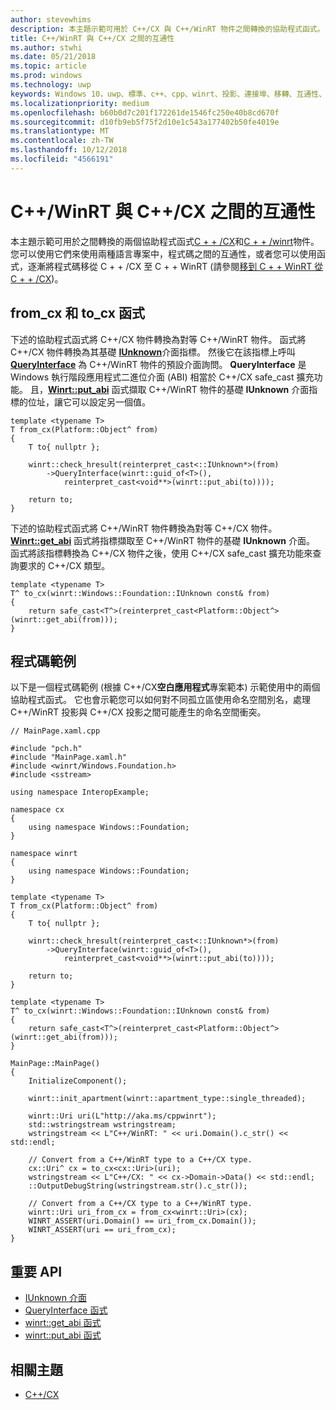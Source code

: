 ```yaml
---
author: stevewhims
description: 本主題示範可用於 C++/CX 與 C++/WinRT 物件之間轉換的協助程式函式。
title: C++/WinRT 與 C++/CX 之間的互通性
ms.author: stwhi
ms.date: 05/21/2018
ms.topic: article
ms.prod: windows
ms.technology: uwp
keywords: Windows 10，uwp、標準、c++、cpp、winrt、投影、連接埠、移轉、互通性、C++/CX
ms.localizationpriority: medium
ms.openlocfilehash: b60b0d7c201f172261de1546fc250e40b8cd670f
ms.sourcegitcommit: d10fb9eb5f75f2d10e1c543a177402b50fe4019e
ms.translationtype: MT
ms.contentlocale: zh-TW
ms.lasthandoff: 10/12/2018
ms.locfileid: "4566191"
---
```

# <a name="interop-between-cwinrt-and-ccx"></a>C++/WinRT 與 C++/CX 之間的互通性
本主題示範可用於之間轉換的兩個協助程式函式[C + + /CX](/cpp/cppcx/visual-c-language-reference-c-cx?branch=live)和[C + + /winrt](/windows/uwp/cpp-and-winrt-apis/intro-to-using-cpp-with-winrt)物件。 您可以使用它們來使用兩種語言專案中，程式碼之間的互通性，或者您可以使用函式，逐漸將程式碼移從 C + + /CX 至 C + + WinRT (請參閱[移到 C + + WinRT 從 C + + /CX](move-to-winrt-from-cx.md))。

## <a name="fromcx-and-tocx-functions"></a>from_cx 和 to_cx 函式
下述的協助程式函式將 C++/CX 物件轉換為對等 C++/WinRT 物件。 函式將 C++/CX 物件轉換為其基礎 [**IUnknown**](https://msdn.microsoft.com/library/windows/desktop/ms680509)介面指標。 然後它在該指標上呼叫 [**QueryInterface**](https://msdn.microsoft.com/library/windows/desktop/ms682521) 為 C++/WinRT 物件的預設介面詢問。 **QueryInterface** 是 Windows 執行階段應用程式二進位介面 (ABI) 相當於 C++/CX safe_cast 擴充功能。 且，[**Winrt::put_abi**](/uwp/cpp-ref-for-winrt/put-abi) 函式擷取 C++/WinRT 物件的基礎 **IUnknown** 介面指標的位址，讓它可以設定另一個值。

```cppwinrt
template <typename T>
T from_cx(Platform::Object^ from)
{
    T to{ nullptr };

    winrt::check_hresult(reinterpret_cast<::IUnknown*>(from)
        ->QueryInterface(winrt::guid_of<T>(),
            reinterpret_cast<void**>(winrt::put_abi(to))));

    return to;
}
```

下述的協助程式函式將 C++/WinRT 物件轉換為對等 C++/CX 物件。 [**Winrt::get_abi**](/uwp/cpp-ref-for-winrt/get-abi) 函式將指標擷取至 C++/WinRT 物件的基礎 **IUnknown** 介面。 函式將該指標轉換為 C++/CX 物件之後，使用 C++/CX safe_cast 擴充功能來查詢要求的 C++/CX 類型。

```cppwinrt
template <typename T>
T^ to_cx(winrt::Windows::Foundation::IUnknown const& from)
{
    return safe_cast<T^>(reinterpret_cast<Platform::Object^>(winrt::get_abi(from)));
}
```

## <a name="code-example"></a>程式碼範例
以下是一個程式碼範例 (根據 C++/CX**空白應用程式**專案範本) 示範使用中的兩個協助程式函式。 它也會示範您可以如何對不同孤立區使用命名空間別名，處理 C++/WinRT 投影與 C++/CX 投影之間可能產生的命名空間衝突。

```cppwinrt
// MainPage.xaml.cpp

#include "pch.h"
#include "MainPage.xaml.h"
#include <winrt/Windows.Foundation.h>
#include <sstream>

using namespace InteropExample;

namespace cx
{
    using namespace Windows::Foundation;
}

namespace winrt
{
    using namespace Windows::Foundation;
}

template <typename T>
T from_cx(Platform::Object^ from)
{
    T to{ nullptr };

    winrt::check_hresult(reinterpret_cast<::IUnknown*>(from)
        ->QueryInterface(winrt::guid_of<T>(),
            reinterpret_cast<void**>(winrt::put_abi(to))));

    return to;
}

template <typename T>
T^ to_cx(winrt::Windows::Foundation::IUnknown const& from)
{
    return safe_cast<T^>(reinterpret_cast<Platform::Object^>(winrt::get_abi(from)));
}

MainPage::MainPage()
{
    InitializeComponent();

    winrt::init_apartment(winrt::apartment_type::single_threaded);

    winrt::Uri uri(L"http://aka.ms/cppwinrt");
    std::wstringstream wstringstream;
    wstringstream << L"C++/WinRT: " << uri.Domain().c_str() << std::endl;

    // Convert from a C++/WinRT type to a C++/CX type.
    cx::Uri^ cx = to_cx<cx::Uri>(uri);
    wstringstream << L"C++/CX: " << cx->Domain->Data() << std::endl;
    ::OutputDebugString(wstringstream.str().c_str());

    // Convert from a C++/CX type to a C++/WinRT type.
    winrt::Uri uri_from_cx = from_cx<winrt::Uri>(cx);
    WINRT_ASSERT(uri.Domain() == uri_from_cx.Domain());
    WINRT_ASSERT(uri == uri_from_cx);
}
```

## <a name="important-apis"></a>重要 API
* [IUnknown 介面](https://msdn.microsoft.com/library/windows/desktop/ms680509)
* [QueryInterface 函式](https://msdn.microsoft.com/library/windows/desktop/ms682521)
* [winrt::get_abi 函式](/uwp/cpp-ref-for-winrt/get-abi)
* [winrt::put_abi 函式](/uwp/cpp-ref-for-winrt/put-abi)

## <a name="related-topics"></a>相關主題
* [C++/CX](/cpp/cppcx/visual-c-language-reference-c-cx)
